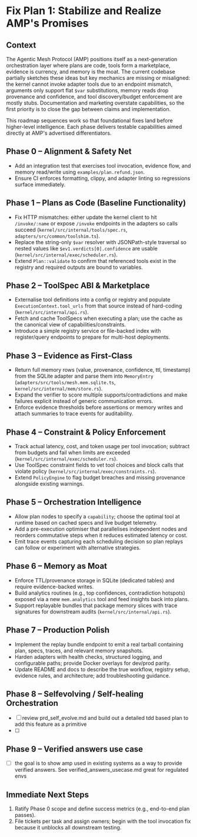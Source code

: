 # Fix Plan 1: Stabilize and Realize AMP's Promises

## Context
The Agentic Mesh Protocol (AMP) positions itself as a next-generation orchestration layer where plans are code, tools form a marketplace, evidence is currency, and memory is the moat. The current codebase partially sketches these ideas but key mechanics are missing or misaligned: the kernel cannot invoke adapter tools due to an endpoint mismatch, arguments only support flat `$var` substitutions, memory reads drop provenance and confidence, and tool discovery/budget enforcement are mostly stubs. Documentation and marketing overstate capabilities, so the first priority is to close the gap between claims and implementation.

This roadmap sequences work so that foundational fixes land before higher-level intelligence. Each phase delivers testable capabilities aimed directly at AMP's advertised differentiators.

## Phase 0 – Alignment & Safety Net
- Add an integration test that exercises tool invocation, evidence flow, and memory read/write using `examples/plan.refund.json`.
- Ensure CI enforces formatting, clippy, and adapter linting so regressions surface immediately.

## Phase 1 – Plans as Code (Baseline Functionality)
- Fix HTTP mismatches: either update the kernel client to hit `/invoke/:name` or expose `/invoke` endpoints in the adapters so calls succeed (`kernel/src/internal/tools/spec.rs`, `adapters/src/common/toolshim.ts`).
- Replace the string-only `$var` resolver with JSONPath-style traversal so nested values like `$ev1.verdicts[0].confidence` are usable (`kernel/src/internal/exec/scheduler.rs`).
- Extend `Plan::validate` to confirm that referenced tools exist in the registry and required outputs are bound to variables.

## Phase 2 – ToolSpec ABI & Marketplace
- Externalise tool definitions into a config or registry and populate `ExecutionContext.tool_urls` from that source instead of hard-coding (`kernel/src/internal/api.rs`).
- Fetch and cache ToolSpecs when executing a plan; use the cache as the canonical view of capabilities/constraints.
- Introduce a simple registry service or file-backed index with register/query endpoints to prepare for multi-host deployments.

## Phase 3 – Evidence as First-Class
- Return full memory rows (value, provenance, confidence, ttl, timestamp) from the SQLite adapter and parse them into `MemoryEntry` (`adapters/src/tools/mesh.mem.sqlite.ts`, `kernel/src/internal/mem/store.rs`).
- Expand the verifier to score multiple supports/contradictions and make failures explicit instead of generic communication errors.
- Enforce evidence thresholds before assertions or memory writes and attach summaries to trace events for auditability.

## Phase 4 – Constraint & Policy Enforcement
- Track actual latency, cost, and token usage per tool invocation; subtract from budgets and fail when limits are exceeded (`kernel/src/internal/exec/scheduler.rs`).
- Use ToolSpec constraint fields to vet tool choices and block calls that violate policy (`kernel/src/internal/exec/constraints.rs`).
- Extend `PolicyEngine` to flag budget breaches and missing provenance alongside existing warnings.

## Phase 5 – Orchestration Intelligence
- Allow plan nodes to specify a `capability`; choose the optimal tool at runtime based on cached specs and live budget telemetry.
- Add a pre-execution optimiser that parallelises independent nodes and reorders commutative steps when it reduces estimated latency or cost.
- Emit trace events capturing each scheduling decision so plan replays can follow or experiment with alternative strategies.

## Phase 6 – Memory as Moat
- Enforce TTL/provenance storage in SQLite (dedicated tables) and require evidence-backed writes.
- Build analytics routines (e.g., top confidences, contradiction hotspots) exposed via a new `mem.analytics` tool and feed insights back into plans.
- Support replayable bundles that package memory slices with trace signatures for downstream audits (`kernel/src/internal/api.rs`).

## Phase 7 – Production Polish
- Implement the replay bundle endpoint to emit a real tarball containing plan, specs, traces, and relevant memory snapshots.
- Harden adapters with health checks, structured logging, and configurable paths; provide Docker overlays for dev/prod parity.
- Update README and docs to describe the true workflow, registry setup, evidence rules, and architecture; add troubleshooting guidance.



## Phase 8 – Selfevolving / Self-healing Orchestration

- [ ] review prd_self_evolve.md and build out a detailed tdd based plan to add this feature as a primitive
- [ ] 

## Phase 9 – Verified answers use case

- [ ] the goal is to show amp used in existing systems as a way to provide verified answers. See verified_answers_usecase.md  great for regulated envs

## Immediate Next Steps
1. Ratify Phase 0 scope and define success metrics (e.g., end-to-end plan passes).
2. File tickets per task and assign owners; begin with the tool invocation fix because it unblocks all downstream testing.
